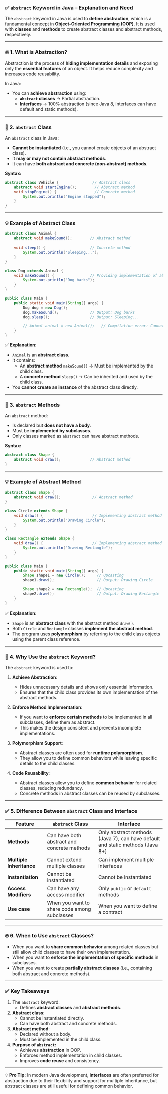 ### ✅ **`abstract` Keyword in Java – Explanation and Need**

The `abstract` keyword in Java is used to **define abstraction**, which is a fundamental concept in **Object-Oriented Programming (OOP)**. It is used with **classes** and **methods** to create abstract classes and abstract methods, respectively.

---

### 🔥 **1. What is Abstraction?**
Abstraction is the process of **hiding implementation details** and exposing only the **essential features** of an object. It helps reduce complexity and increases code reusability.

In Java:
- You can **achieve abstraction** using:
  - **`abstract` classes** → Partial abstraction.
  - **Interfaces** → 100% abstraction (since Java 8, interfaces can have default and static methods).

---

### 🚀 **2. `abstract` Class**
An `abstract` class in Java:
- **Cannot be instantiated** (i.e., you cannot create objects of an abstract class).
- It **may or may not contain abstract methods**.
- It can have **both abstract and concrete (non-abstract) methods**.

**Syntax:**
```java
abstract class Vehicle {               // Abstract class
    abstract void startEngine();        // Abstract method
    void stopEngine() {                 // Concrete method
        System.out.println("Engine stopped");
    }
}
```

---

### 💡 **Example of Abstract Class**
```java
abstract class Animal {
    abstract void makeSound();        // Abstract method

    void sleep() {                    // Concrete method
        System.out.println("Sleeping...");
    }
}

class Dog extends Animal {
    void makeSound() {                // Providing implementation of abstract method
        System.out.println("Dog barks");
    }
}

public class Main {
    public static void main(String[] args) {
        Dog dog = new Dog();
        dog.makeSound();              // Output: Dog barks
        dog.sleep();                  // Output: Sleeping...

        // Animal animal = new Animal();   // Compilation error: Cannot instantiate abstract class
    }
}
```
✅ **Explanation:**
- `Animal` is an **abstract class**.
- It contains:
  - An **abstract method** `makeSound()` → Must be implemented by the child class.
  - A **concrete method** `sleep()` → Can be inherited and used by the child class.
- You **cannot create an instance** of the abstract class directly.

---

### 🚀 **3. `abstract` Methods**
An `abstract` method:
- Is declared but **does not have a body**.
- Must be **implemented by subclasses**.
- Only classes marked as `abstract` can have abstract methods.

**Syntax:**
```java
abstract class Shape {
    abstract void draw();             // Abstract method
}
```

---

### 💡 **Example of Abstract Method**
```java
abstract class Shape {
    abstract void draw();              // Abstract method
}

class Circle extends Shape {
    void draw() {                      // Implementing abstract method
        System.out.println("Drawing Circle");
    }
}

class Rectangle extends Shape {
    void draw() {                      // Implementing abstract method
        System.out.println("Drawing Rectangle");
    }
}

public class Main {
    public static void main(String[] args) {
        Shape shape1 = new Circle();     // Upcasting
        shape1.draw();                   // Output: Drawing Circle

        Shape shape2 = new Rectangle();  // Upcasting
        shape2.draw();                   // Output: Drawing Rectangle
    }
}
```
✅ **Explanation:**
- `Shape` is an **abstract class** with the abstract method `draw()`.
- Both `Circle` and `Rectangle` classes **implement the abstract method**.
- The program uses **polymorphism** by referring to the child class objects using the parent class reference.

---

### 🎯 **4. Why Use the `abstract` Keyword?**
The `abstract` keyword is used to:
1. **Achieve Abstraction**:
   - Hides unnecessary details and shows only essential information.
   - Ensures that the child class provides its own implementation of the abstract methods.

2. **Enforce Method Implementation**:
   - If you want to **enforce certain methods** to be implemented in all subclasses, define them as abstract.
   - This makes the design consistent and prevents incomplete implementations.

3. **Polymorphism Support**:
   - Abstract classes are often used for **runtime polymorphism**.
   - They allow you to define common behaviors while leaving specific details to the child classes.

4. **Code Reusability**:
   - Abstract classes allow you to define **common behavior** for related classes, reducing redundancy.
   - Concrete methods in abstract classes can be reused by subclasses.

---

### ✅ **5. Difference Between `abstract` Class and Interface**

| Feature            | `abstract` Class                           | Interface                             |
|--------------------|-------------------------------------------|---------------------------------------|
| **Methods**         | Can have both abstract and concrete methods | Only abstract methods (Java 7), can have default and static methods (Java 8+) |
| **Multiple Inheritance** | Cannot extend multiple classes            | Can implement multiple interfaces     |
| **Instantiation**    | Cannot be instantiated                     | Cannot be instantiated                |
| **Access Modifiers** | Can have any access modifier               | Only `public` or `default` methods   |
| **Use case**         | When you want to share code among subclasses | When you want to define a contract   |

---

### 🔥 **6. When to Use `abstract` Classes?**
- When you want to **share common behavior** among related classes but still allow child classes to have their own implementation.
- When you want to **enforce the implementation of specific methods** in subclasses.
- When you want to create **partially abstract classes** (i.e., containing both abstract and concrete methods).

---

### ✅ **Key Takeaways**
1. The `abstract` keyword:
   - Defines **abstract classes** and **abstract methods**.
2. **Abstract class**:
   - Cannot be instantiated directly.
   - Can have both abstract and concrete methods.
3. **Abstract method**:
   - Declared without a body.
   - Must be implemented in the child class.
4. **Purpose of `abstract`:**
   - Achieves **abstraction** in OOP.
   - Enforces method implementation in child classes.
   - Improves **code reuse** and consistency.

---

💡 **Pro Tip:** In modern Java development, **interfaces** are often preferred for abstraction due to their flexibility and support for multiple inheritance, but abstract classes are still useful for defining common behavior.